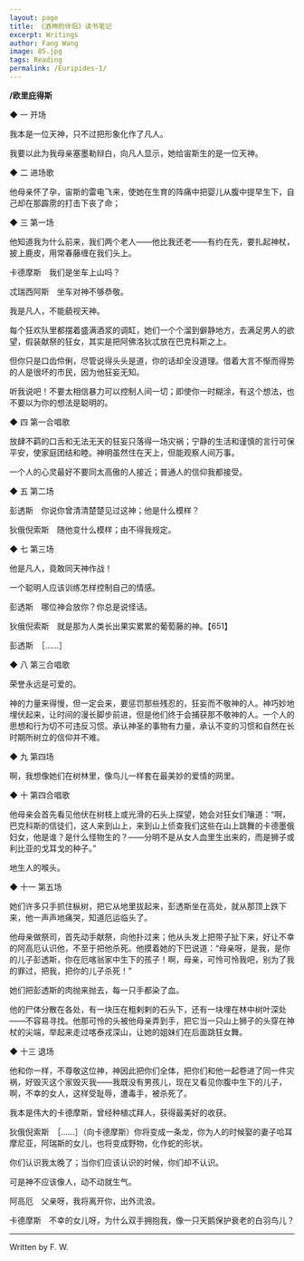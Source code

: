 ```yaml
---
layout: page
title: 《酒神的伴侣》读书笔记
excerpt: Writings
author: Fang Wang
image: 85.jpg
tags: Reading
permalink: /Euripides-1/
---
```


**/欧里庇得斯**

◆ 一 开场

我本是一位天神，只不过把形象化作了凡人。

我要以此为我母亲塞墨勒辩白，向凡人显示，她给宙斯生的是一位天神。

◆ 二 进场歌

他母亲怀了孕，宙斯的雷电飞来，使她在生育的阵痛中把婴儿从腹中提早生下，自己却在那霹雳的打击下丧了命；

◆ 三 第一场

他知道我为什么前来，我们两个老人——他比我还老——有约在先，要扎起神杖，披上鹿皮，用常春藤缠在我们头上。

卡德摩斯　我们是坐车上山吗？

忒瑞西阿斯　坐车对神不够恭敬。

我是凡人，不能藐视天神。

每个狂欢队里都摆着盛满酒浆的调缸，她们一个个溜到僻静地方，去满足男人的欲望，假装献祭的狂女，其实是把阿佛洛狄忒放在巴克科斯之上。

但你只是口齿伶俐，尽管说得头头是道，你的话却全没道理。借着大言不惭而得势的人是很坏的市民，因为他狂妄无知。

听我说吧！不要太相信暴力可以控制人间一切；即使你一时糊涂，有这个想法，也不要以为你的想法是聪明的。

◆ 四 第一合唱歌

放肆不羁的口舌和无法无天的狂妄只落得一场灾祸；宁静的生活和谨慎的言行可保平安，使家庭团结和睦。神明虽然住在天上，但能观察人间万事。

一个人的心灵最好不要同太高傲的人接近；普通人的信仰我都接受。

◆ 五 第二场

彭透斯　你说你曾清清楚楚见过这神；他是什么模样？

狄俄倪索斯　随他变什么模样；由不得我规定。

◆ 七 第三场

他是凡人，竟敢同天神作战！

一个聪明人应该训练怎样控制自己的情感。

彭透斯　哪位神会放你？你总是说怪话。

狄俄倪索斯　就是那为人类长出果实累累的葡萄藤的神。【651】

彭透斯　［……］

◆ 八 第三合唱歌

荣誉永远是可爱的。

神的力量来得慢，但一定会来，要惩罚那些残忍的，狂妄而不敬神的人。神巧妙地埋伏起来，让时间的漫长脚步前进，但是他们终于会捕获那不敬神的人。一个人的思想和行为切不可违反习惯。承认神圣的事物有力量，承认不变的习惯和自然在长时期所树立的信仰并不难。

◆ 九 第四场

啊，我想像她们在树林里，像鸟儿一样套在最美妙的爱情的网里。

◆ 十 第四合唱歌

他母亲会首先看见他伏在树枝上或光滑的石头上探望，她会对狂女们嚷道：“啊，巴克科斯的信徒们，这人来到山上，来到山上侦查我们这些在山上跳舞的卡德墨俄妇女，他是谁？是什么怪物生的？——分明不是从女人血里生出来的，而是狮子或利比亚的戈耳戈的种子。”

地生人的喉头。

◆ 十一 第五场

她们许多只手抓住枞树，把它从地里拔起来，彭透斯坐在高处，就从那顶上跌下来，他一声声地痛哭，知道厄运临头了。

他母亲做祭司，首先动手献祭，向他扑过来；他从头发上把带子扯下来，好让不幸的阿高厄认识他，不至于把他杀死。他摸着她的下巴说道：“母亲呀，是我，是你的儿子彭透斯，你在厄喀翁家中生下的孩子！啊，母亲，可怜可怜我吧，别为了我的罪过，把我，把你的儿子杀死！”

她们把彭透斯的肉抛来抛去，每一只手都染了血。

他的尸体分散在各处，有一块压在粗剌剌的石头下，还有一块埋在林中树叶深处——不容易寻找。他那可怜的头被他母亲弄到手，把它当一只山上狮子的头穿在神杖的尖端，举起来走过喀泰戎深山，让她的姐妹们在后面跳狂女舞。

◆ 十三 退场

他和你一样，不尊敬这位神，神因此把你们全体，把你们和他一起卷进了同一件灾祸，好毁灭这个家毁灭我——我既没有男孩儿，现在又看见你腹中生下的儿子，啊，不幸的女人，这样受耻辱，遭毒手，被杀死了。

我本是伟大的卡德摩斯，曾经种植忒拜人，获得最美好的收获。

狄俄倪索斯　［……］（向卡德摩斯）你将变成一条龙，你为人的时候娶的妻子哈耳摩尼亚，阿瑞斯的女儿，也将变成野物，化作蛇的形状。

你们认识我太晚了；当你们应该认识的时候，你们却不认识。

可是神不应该像人，动不动就生气。

阿高厄　父亲呀，我将离开你，出外流浪。

卡德摩斯　不幸的女儿呀，为什么双手拥抱我，像一只天鹅保护衰老的白羽鸟儿？

****

Written by F. W. 
